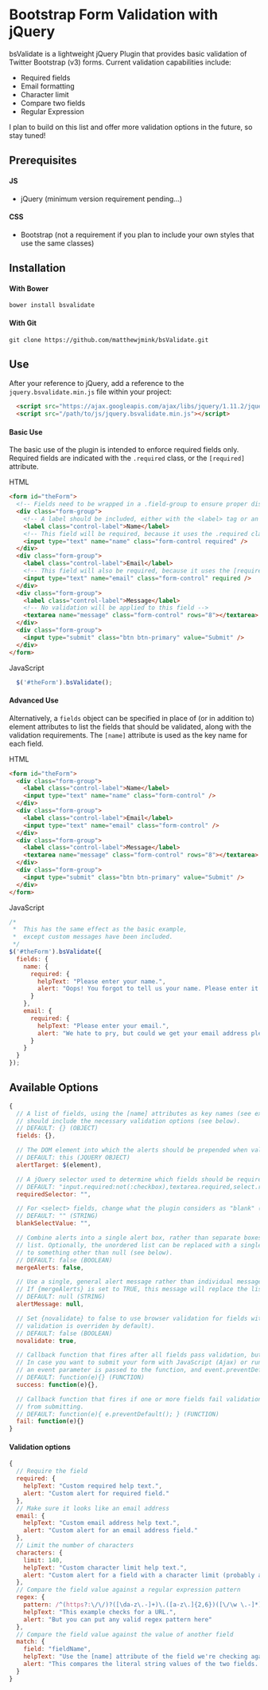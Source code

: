 # Bootstrap Form Validation with jQuery
bsValidate is a lightweight jQuery Plugin that provides basic validation of Twitter Bootstrap (v3) forms. Current validation capabilities include:
+ Required fields
+ Email formatting
+ Character limit
+ Compare two fields
+ Regular Expression

I plan to build on this list and offer more validation options in the future, so stay tuned!

## Prerequisites
#### JS
+ jQuery (minimum version requirement pending...)

#### CSS
+ Bootstrap (not a requirement if you plan to include your own styles that use the same classes)

## Installation
#### With Bower
```
bower install bsvalidate
```
#### With Git
```
git clone https://github.com/matthewjmink/bsValidate.git
```

## Use

After your reference to jQuery, add a reference to the `jquery.bsvalidate.min.js` file within your project:
```html
  <script src="https://ajax.googleapis.com/ajax/libs/jquery/1.11.2/jquery.min.js"></script>
  <script src="/path/to/js/jquery.bsvalidate.min.js"></script>
```

#### Basic Use
The basic use of the plugin is intended to enforce required fields only. Required fields are indicated with the `.required` class, or the `[required]` attribute. 

HTML
```html
<form id="theForm">
  <!-- Fields need to be wrapped in a .field-group to ensure proper display of error messages -->
  <div class="form-group">
    <!-- A label should be included, either with the <label> tag or an element given the .label class -->
    <label class="control-label">Name</label>
    <!-- This field will be required, because it uses the .required class -->
    <input type="text" name="name" class="form-control required" />
  </div>
  <div class="form-group">
    <label class="control-label">Email</label>
    <!-- This field will also be required, because it uses the [required] attribute -->
    <input type="text" name="email" class="form-control" required />
  </div>
  <div class="form-group">
    <label class="control-label">Message</label>
    <!-- No validation will be applied to this field -->
    <textarea name="message" class="form-control" rows="8"></textarea>
  </div>
  <div class="form-group">
    <input type="submit" class="btn btn-primary" value="Submit" />
  </div>
</form>
```
JavaScript
```javascript
  $('#theForm').bsValidate();
```

#### Advanced Use
Alternatively, a `fields` object can be specified in place of (or in addition to) element attributes to list the fields that should be validated, along with the validation requirements. The `[name]` attribute is used as the key name for each field.

HTML
```html
<form id="theForm">
  <div class="form-group">
    <label class="control-label">Name</label>
    <input type="text" name="name" class="form-control" />
  </div>
  <div class="form-group">
    <label class="control-label">Email</label>
    <input type="text" name="email" class="form-control" />
  </div>
  <div class="form-group">
    <label class="control-label">Message</label>
    <textarea name="message" class="form-control" rows="8"></textarea>
  </div>
  <div class="form-group">
    <input type="submit" class="btn btn-primary" value="Submit" />
  </div>
</form>
```
JavaScript
```javascript
/*
 *  This has the same effect as the basic example,
 *  except custom messages have been included.
 */
$('#theForm').bsValidate({
  fields: {
    name: {
      required: {
        helpText: "Please enter your name.",
        alert: "Oops! You forgot to tell us your name. Please enter it below."
      }
    },
    email: {
      required: {
        helpText: "Please enter your email.",
        alert: "We hate to pry, but could we get your email address please? We'll need one to write back."
      }
    }
  }
});
```
## Available Options
```javascript
{
  // A list of fields, using the [name] attributes as key names (see example above). Each indicated field 
  // should include the necessary validation options (see below).
  // DEFAULT: {} (OBJECT)
  fields: {},

  // The DOM element into which the alerts should be prepended when validation errors occur.
  // DEFAULT: this (JQUERY OBJECT)
  alertTarget: $(element),

  // A jQuery selector used to determine which fields should be required.
  // DEFAULT: "input.required:not(:checkbox),textarea.required,select.required,[required]" (STRING)
  requiredSelector: "",

  // For <select> fields, change what the plugin considers as "blank" (i.e. "-- Select --")
  // DEFAULT: "" (STRING)
  blankSelectValue: "",

  // Combine alerts into a single alert box, rather than separate boxes for each message, as an unordered
  // list. Optionally, the unordered list can be replaced with a single message if {alertMessage} is set
  // to something other than null (see below).
  // DEFAULT: false (BOOLEAN)
  mergeAlerts: false,

  // Use a single, general alert message rather than individual messages for each validation error.
  // If {mergeAlerts} is set to TRUE, this message will replace the list of validation messages.
  // DEFAULT: null (STRING)
  alertMessage: null,

  // Set {novalidate} to false to use browser validation for fields with the [required] attribute (browser 
  // validation is overriden by default).
  // DEFAULT: false (BOOLEAN)
  novalidate: true,

  // Callback function that fires after all fields pass validation, but before the form submits.
  // In case you want to submit your form with JavaScript (Ajax) or run more JavaScript before submitting,
  // an event parameter is passed to the function, and event.preventDefault() can be used.
  // DEFAULT: function(e){} (FUNCTION)
  success: function(e){},

  // Callback function that fires if one or more fields fail validation. By default, the form is prevented
  // from submitting.
  // DEFAULT: function(e){ e.preventDefault(); } (FUNCTION)
  fail: function(e){}
}
```
#### Validation options
```javascript
{
  // Require the field
  required: {
    helpText: "Custom required help text.",
    alert: "Custom alert for required field."
  },
  // Make sure it looks like an email address
  email: {
    helpText: "Custom email address help text.",
    alert: "Custom alert for an email address field."
  },
  // Limit the number of characters
  characters: {
    limit: 140,
    helpText: "Custom character limit help text.",
    alert: "Custom alert for a field with a character limit (probably a <textarea> field)."
  },
  // Compare the field value against a regular expression pattern
  regex: {
    pattern: /^(https?:\/\/)?([\da-z\.-]+)\.([a-z\.]{2,6})([\/\w \.-]*)*\/?$/g,
    helpText: "This example checks for a URL.",
    alert: "But you can put any valid regex pattern here"
  },
  // Compare the field value against the value of another field
  match: {
    field: "fieldName",
    helpText: "Use the [name] attribute of the field we're checking against.",
    alert: "This compares the literal string values of the two fields. So '0.1' and '.10' do not match and will not validate."
  }
}
```

